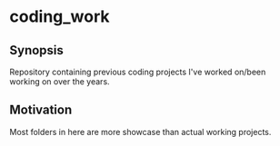# coding_work

## Synopsis

Repository containing previous coding projects I've worked on/been working on over the years. 

## Motivation

Most folders in here are more showcase than actual working projects. 
